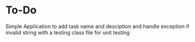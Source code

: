 # To-Do
Simple Application to add task name and desciption and handle exception if invalid string with a testing class file for unit testing
